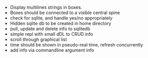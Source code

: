 - Display multilines strings in boxes.
- Boxes should be connected to a visible central spine
- check for sqlite, and handle yes/no appropriately
- Hidden sqlite db to be created in home directory
- pull, update and delete info to sqlitedb
- simple repl with small dDL to CRUD info
- scroll through graphical list
- time should be shown in pseudo-real time, refresh concurrently
- add info via commandline argument info
